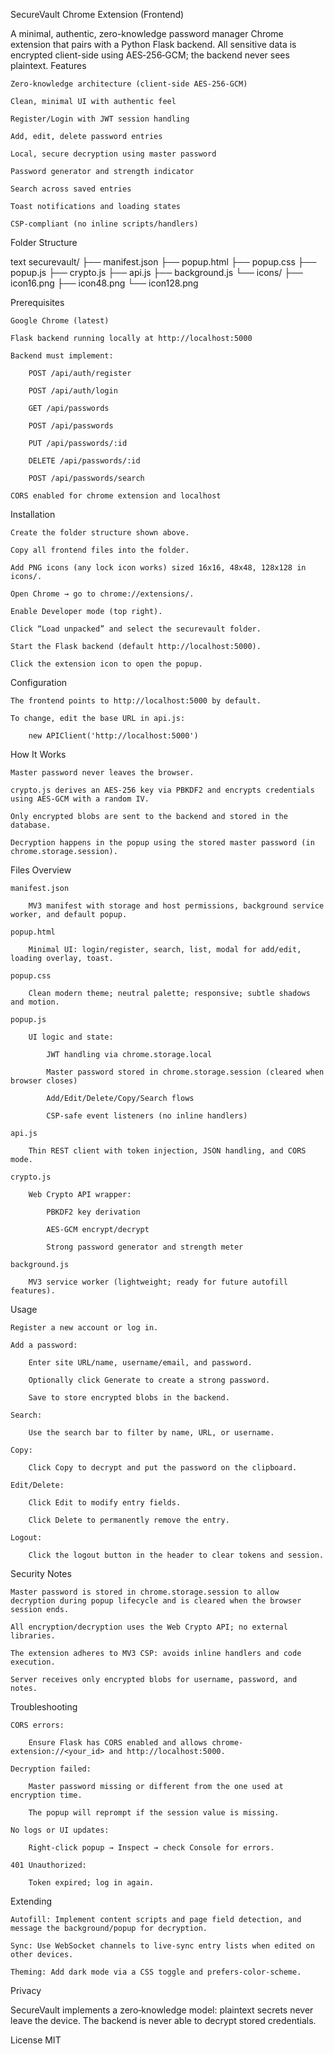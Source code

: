 SecureVault Chrome Extension (Frontend)

A minimal, authentic, zero-knowledge password manager Chrome extension that pairs with a Python Flask backend. All sensitive data is encrypted client-side using AES‑256‑GCM; the backend never sees plaintext.
Features

    Zero‑knowledge architecture (client‑side AES‑256‑GCM)

    Clean, minimal UI with authentic feel

    Register/Login with JWT session handling

    Add, edit, delete password entries

    Local, secure decryption using master password

    Password generator and strength indicator

    Search across saved entries

    Toast notifications and loading states

    CSP‑compliant (no inline scripts/handlers)

Folder Structure

text
securevault/
├── manifest.json
├── popup.html
├── popup.css
├── popup.js
├── crypto.js
├── api.js
├── background.js
└── icons/
    ├── icon16.png
    ├── icon48.png
    └── icon128.png

Prerequisites

    Google Chrome (latest)

    Flask backend running locally at http://localhost:5000

    Backend must implement:

        POST /api/auth/register

        POST /api/auth/login

        GET /api/passwords

        POST /api/passwords

        PUT /api/passwords/:id

        DELETE /api/passwords/:id

        POST /api/passwords/search

    CORS enabled for chrome extension and localhost

Installation

    Create the folder structure shown above.

    Copy all frontend files into the folder.

    Add PNG icons (any lock icon works) sized 16x16, 48x48, 128x128 in icons/.

    Open Chrome → go to chrome://extensions/.

    Enable Developer mode (top right).

    Click “Load unpacked” and select the securevault folder.

    Start the Flask backend (default http://localhost:5000).

    Click the extension icon to open the popup.

Configuration

    The frontend points to http://localhost:5000 by default.

    To change, edit the base URL in api.js:

        new APIClient('http://localhost:5000')

How It Works

    Master password never leaves the browser.

    crypto.js derives an AES‑256 key via PBKDF2 and encrypts credentials using AES‑GCM with a random IV.

    Only encrypted blobs are sent to the backend and stored in the database.

    Decryption happens in the popup using the stored master password (in chrome.storage.session).

Files Overview

    manifest.json

        MV3 manifest with storage and host permissions, background service worker, and default popup.

    popup.html

        Minimal UI: login/register, search, list, modal for add/edit, loading overlay, toast.

    popup.css

        Clean modern theme; neutral palette; responsive; subtle shadows and motion.

    popup.js

        UI logic and state:

            JWT handling via chrome.storage.local

            Master password stored in chrome.storage.session (cleared when browser closes)

            Add/Edit/Delete/Copy/Search flows

            CSP‑safe event listeners (no inline handlers)

    api.js

        Thin REST client with token injection, JSON handling, and CORS mode.

    crypto.js

        Web Crypto API wrapper:

            PBKDF2 key derivation

            AES‑GCM encrypt/decrypt

            Strong password generator and strength meter

    background.js

        MV3 service worker (lightweight; ready for future autofill features).

Usage

    Register a new account or log in.

    Add a password:

        Enter site URL/name, username/email, and password.

        Optionally click Generate to create a strong password.

        Save to store encrypted blobs in the backend.

    Search:

        Use the search bar to filter by name, URL, or username.

    Copy:

        Click Copy to decrypt and put the password on the clipboard.

    Edit/Delete:

        Click Edit to modify entry fields.

        Click Delete to permanently remove the entry.

    Logout:

        Click the logout button in the header to clear tokens and session.

Security Notes

    Master password is stored in chrome.storage.session to allow decryption during popup lifecycle and is cleared when the browser session ends.

    All encryption/decryption uses the Web Crypto API; no external libraries.

    The extension adheres to MV3 CSP: avoids inline handlers and code execution.

    Server receives only encrypted blobs for username, password, and notes.

Troubleshooting

    CORS errors:

        Ensure Flask has CORS enabled and allows chrome-extension://<your_id> and http://localhost:5000.

    Decryption failed:

        Master password missing or different from the one used at encryption time.

        The popup will reprompt if the session value is missing.

    No logs or UI updates:

        Right‑click popup → Inspect → check Console for errors.

    401 Unauthorized:

        Token expired; log in again.

Extending

    Autofill: Implement content scripts and page field detection, and message the background/popup for decryption.

    Sync: Use WebSocket channels to live-sync entry lists when edited on other devices.

    Theming: Add dark mode via a CSS toggle and prefers‑color‑scheme.

Privacy

SecureVault implements a zero‑knowledge model: plaintext secrets never leave the device. The backend is never able to decrypt stored credentials.

License
MIT